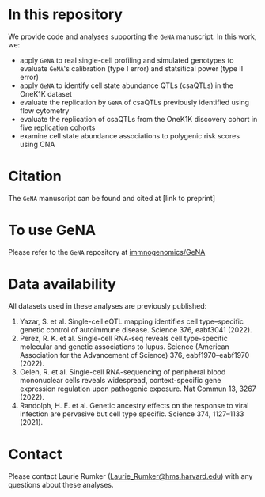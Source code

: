 # In this repository
We provide code and analyses supporting the `GeNA` manuscript. In this work, we:
- apply `GeNA` to real single-cell profiling and simulated genotypes to evaluate `GeNA`'s calibration (type I error) and statsitical power (type II error)
- apply `GeNA` to identify cell state abundance QTLs (csaQTLs) in the OneK1K dataset
- evaluate the replication by `GeNA` of csaQTLs previously identified using flow cytometry
- evaluate the replication of csaQTLs from the OneK1K discovery cohort in five replication cohorts
- examine cell state abundance associations to polygenic risk scores using CNA

# Citation
The `GeNA` manuscript can be found and cited at
[link to preprint]

# To use GeNA
Please refer to the `GeNA` repository at [immnogenomics/GeNA](https://github.com/immunogenomics/GeNA)

# Data availability
All datasets used in these analyses are previously published:
1. Yazar, S. et al. Single-cell eQTL mapping identifies cell type–specific genetic control of autoimmune disease. Science 376, eabf3041 (2022).
2. Perez, R. K. et al. Single-cell RNA-seq reveals cell type-specific molecular and genetic associations to lupus. Science (American Association for the Advancement of Science) 376, eabf1970–eabf1970 (2022).
3. Oelen, R. et al. Single-cell RNA-sequencing of peripheral blood mononuclear cells reveals widespread, context-specific gene expression regulation upon pathogenic exposure. Nat Commun 13, 3267 (2022).
4. Randolph, H. E. et al. Genetic ancestry effects on the response to viral infection are pervasive but cell type specific. Science 374, 1127–1133 (2021).

# Contact
Please contact Laurie Rumker (Laurie_Rumker@hms.harvard.edu) with any questions about these analyses.
